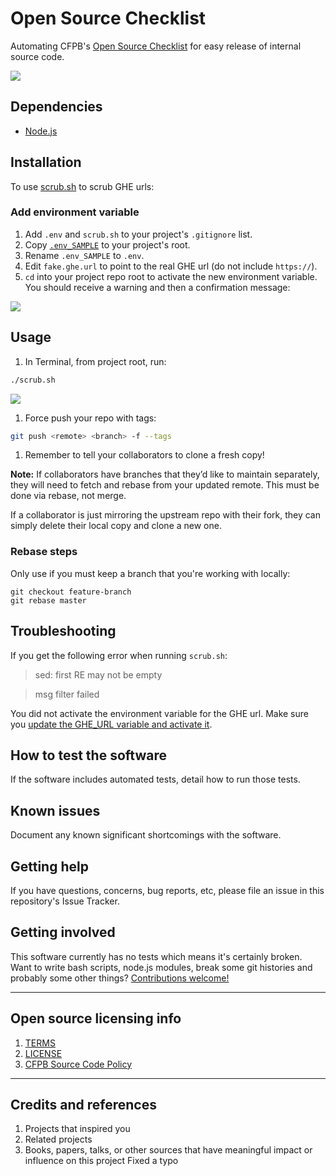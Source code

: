 # Open Source Checklist

Automating CFPB's [Open Source Checklist](https://github.com/cfpb/open-source-project-template/blob/master/opensource-checklist.md) for easy release of internal source code.

![](https://raw.githubusercontent.com/cfpb/open-source-checklist/master/screenshot.png)


## Dependencies

- [Node.js](https://nodejs.org/en/)

## Installation

To use [scrub.sh](scrub.sh) to scrub GHE urls:

### Add environment variable

1. Add `.env` and `scrub.sh` to your project's `.gitignore` list.
1. Copy [`.env_SAMPLE`](.env_SAMPLE) to your project's root.
1. Rename `.env_SAMPLE` to `.env`.
1. Edit `fake.ghe.url` to point to the real GHE url (do not include `https://`).
1. `cd` into your project repo root to activate the new environment variable. You should receive a warning and then a confirmation message: 

![](https://raw.githubusercontent.com/cfpb/open-source-checklist/master/screenshot-env.png)

## Usage

1. In Terminal, from project root, run:

  ```bash
./scrub.sh
  ```
![](https://raw.githubusercontent.com/cfpb/open-source-checklist/master/screenshot-scrub-success.png)
1. Force push your repo with tags:

  ```bash
  git push <remote> <branch> -f --tags
  ```
1. Remember to tell your collaborators to clone a fresh copy!

**Note:** If collaborators have branches that they’d like to maintain separately, they will need to fetch and rebase from your updated remote. This must be done via rebase, not merge.

If a collaborator is just mirroring the upstream repo with their fork, they can simply delete their local copy and clone a new one.

### Rebase steps

Only use if you must keep a branch that you're working with locally:

```
git checkout feature-branch
git rebase master
```

## Troubleshooting

If you get the following error when running `scrub.sh`:

> sed: first RE may not be empty

> msg filter failed

You did not activate the environment variable for the GHE url. Make sure you [update the GHE_URL variable and activate it](#add-environment-variable).

## How to test the software

If the software includes automated tests, detail how to run those tests.

## Known issues

Document any known significant shortcomings with the software.

## Getting help

If you have questions, concerns, bug reports, etc, please file an issue in this repository's Issue Tracker.

## Getting involved

This software currently has no tests which means it's certainly broken. Want to write bash scripts, node.js modules, break some git histories and probably some other things? [Contributions welcome!](CONTRIBUTING.md)

----

## Open source licensing info
1. [TERMS](TERMS.md)
2. [LICENSE](LICENSE)
3. [CFPB Source Code Policy](https://github.com/cfpb/source-code-policy/)


----

## Credits and references

1. Projects that inspired you
2. Related projects
3. Books, papers, talks, or other sources that have meaningful impact or influence on this project
Fixed a typo
